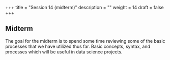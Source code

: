 +++
title = "Session 14 (midterm)"
description = ""
weight = 14
draft = false
+++

## Midterm

The goal for the midterm is to spend some time reviewing some of the basic processes that we have utilized thus far. Basic concepts, syntax, and processes which will be useful in data science projects.
